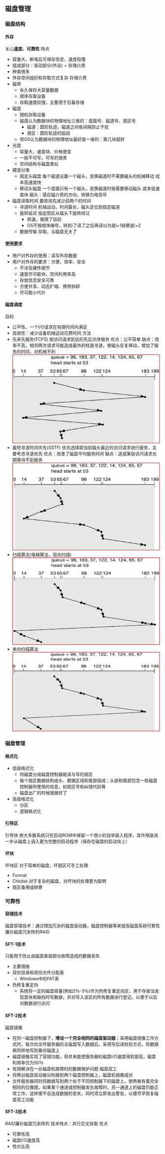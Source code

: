 ## 磁盘管理
### 磁盘结构
#### 外存
关心**速度、可靠性**
特点
- 容量大、断电后可保存信息，速度较慢
- 组成部分：驱动部分(外设) + 存储介质
- 种类很多
- 外存空间组织和存取方式复杂
存储介质
- 磁带
  - 永久保存大容量数据
  - 顺序存取设备
  - 存取速度较慢，主要用于后备存储
- 磁盘
  - 随机存取设备
  - 磁盘认为数据块的物理地址三维的：盘面号、磁道号、扇区号
    - 磁道：圆形轨迹，磁道之间有间隔防止干扰
    - 扇区：圆形轨迹的弧段
  - 但OS认为数据块的物理地址最好是一维的：第几块就好
- 光盘
  - 容量大、速度块、价格便宜
  - 一般不可写，可写的很贵
  - 空间结构与磁盘类似
- 硬盘分类
  - 固定头磁盘
    每个磁道设置一个磁头，变换磁道时不需要磁头的机械移动
    成本高速度快
  - 移动头磁盘
    一个盘面只有一个磁头，变换磁道时候需要移动磁头
    成本低速度块
  磁头：感应磁介质的方向，转换为电信号
- 磁盘读取时间
  要改进先减少前两个的时间
  - 寻道时间
    机械运动，时间最长，磁头定位到指定磁道
  - 旋转延迟
    指定扇区从磁头下旋转经过
      - 转速，极限了目前
      - OS不按顺序编号，转到i了读了之后再读以为是i+1结果是i+2
  - 数据传输
    存取，与磁盘无关了
#### 使用要求
- 用户对外存的使用：读写外存数据
- 用户对外存的要求：方便、效率、安全
  - 不涉及硬件细节
  - 速度尽可能块，空间利用率高
  - 存放信息安全可靠
  - 方便共享、动态扩缩、携带拆卸
  - 尽可能小代价
#### 磁盘调度
目的
- 公平性，一个I/O请求在有限时间内满足
- 高效性：减少设备机械运动花费时间
方法
- 先来先服务(FCFS)
    按访问请求到达的先后次序服务
    优点：公平简单
    缺点：效率不高，相邻两次请求可能造成最外的柱面寻道，使磁头反复移动，增加了服务的时间，对机械不利
![](./ref/ch13_1.png)
- 最短寻道时间优先(SSTF)
    优先选择距当前磁头最近的访问请求进行服务，主要考虑寻道优先
    优点：改善了磁盘平均服务时间
    缺点：造成某些访问请求长期等待不到服务
![](./ref/ch13_2.png)
- 扫描算法(电梯算法，双向扫描)
![](./ref/ch13_3.png)
- 单向扫描算法
![](./ref/ch13_4.png)
### 磁盘管理
#### 格式化
- 低级格式化
  - 将磁盘分成磁盘控制器能读与写的扇区
  - 每个扇区数据结构由头、数据区域和尾部组成；头部和尾部包含一些磁盘控制器所使用的信息，如扇区号和纠错代码等
  - 磁盘出厂的时候就做好了
- 高级格式化
  - 分区
  - 逻辑格式化
#### 引导区
引导快
绝大多数系统只在启动ROM中保留一个很小的自举装入程序，其作用是进一步从磁盘上调入更为完整的启动程序（保存在磁盘的启动块上）
#### 坏块
坏块区
对于简单的磁盘，坏扇区可手工处理
- Format
- Chkdsk
对于复杂的磁盘，对坏块的处理更为聪明
- 扇区备用或转寄
### 可靠性
#### 容错技术
磁盘容错技术：通过增加冗余的磁盘驱动器，磁盘控制器等来提高磁盘系统可靠性
廉价磁盘冗余阵列RAID
#### SFT-1技术
只能用于防止由磁盘表面部分故障造成的数据丢失
- 主要措施
- 双份目录和双份文件分配表
  - Windows中的FAT表
- 热修复重定向
  - 系统将一定的磁盘容量(例如2％-3％)作为热修复重定向区，用于存放当发现盘块有缺陷时写数据，并对写入该区的所有数据进行登记，以便于以后对数据进行访问
#### SFT-2技术
磁盘镜像
- 在同一磁盘控制器下，**增设一个完全相同的磁盘驱动器**；采用磁盘镜像工作方式时，每次向文件服务器的主磁盘写入数据后，采用写后读校验方式，将数据再同样地写到备份磁盘上
- 磁盘镜像实现了容错功能，但并未能使服务器的磁盘I/O速度得到提高，磁盘利用率仅为50％
- 有效解决在一台磁盘机故障时的数据保护问题
磁盘双工
- 将两台磁盘驱动器分别接到两个磁盘控制器上，磁盘机镜像成对
- 文件服务器同时将数据写到两个处于不同控制器下的磁盘上，使两者有着完全相同的位像图。如果某个通道或控制器发生故障时，另一通道上的磁盘仍能正常工作，这样便不会造成数据的丢失，同时须立即发出警告，以便尽早恢复磁盘双工功能
#### SFT-3技术
RAID廉价磁盘冗余阵列
技术特点：并行交叉存取
优点
- 可靠性高
- 磁盘I/O速度高
- 性价比高
